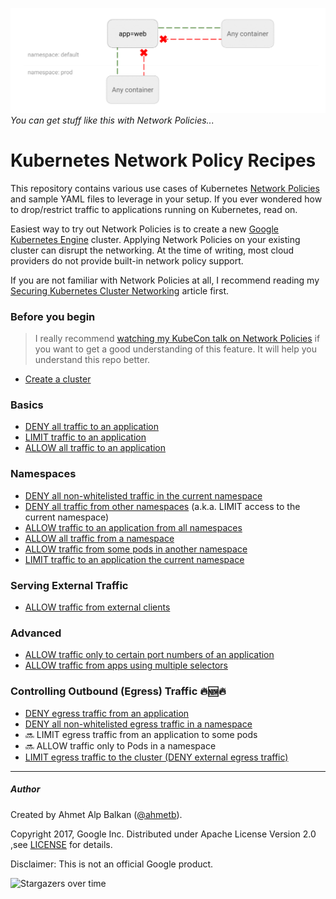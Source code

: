 ![You can get stuff like this](img/1.gif)
_You can get stuff like this with Network Policies..._

# Kubernetes Network Policy Recipes

This repository contains various use cases of Kubernetes
[Network Policies](https://kubernetes.io/docs/concepts/services-networking/network-policies/)
and sample YAML files to leverage in your setup. If you ever wondered
how to drop/restrict traffic to applications running on Kubernetes, read on.

Easiest way to try out Network Policies is to create a new [Google Kubernetes
Engine](https://cloud.google.com/kubernetes-engine) cluster. Applying Network
Policies on your existing cluster can disrupt the networking. At the time of
writing, most cloud providers do not provide built-in network policy support.

If you are not familiar with Network Policies at all, I recommend reading my
[Securing Kubernetes Cluster Networking](https://ahmet.im/blog/kubernetes-network-policy/)
article first.

### Before you begin

> I really recommend [watching my KubeCon talk on Network
Policies](https://www.youtube.com/watch?v=3gGpMmYeEO8) if you want to get a
good understanding of this feature. It will help you understand this repo
better.

- [Create a cluster](00-create-cluster.md)

### Basics

- [DENY all traffic to an application](01-deny-all-traffic-to-an-application.md)
- [LIMIT traffic to an application](02-limit-traffic-to-an-application.md)
- [ALLOW all traffic to an application](02a-allow-all-traffic-to-an-application.md)

### Namespaces

- [DENY all non-whitelisted traffic in the current namespace](03-deny-all-non-whitelisted-traffic-in-the-namespace.md)
- [DENY all traffic from other namespaces](04-deny-traffic-from-other-namespaces.md) (a.k.a. LIMIT access to the current namespace)
- [ALLOW traffic to an application from all namespaces](05-allow-traffic-from-all-namespaces.md)
- [ALLOW all traffic from a namespace](06-allow-traffic-from-a-namespace.md)
- [ALLOW traffic from some pods in another namespace](07-allow-traffic-from-some-pods-in-another-namespace.md)
- [LIMIT traffic to an application the current namespace](08-limit-traffic-to-an-application-to-current-namespace.md)

### Serving External Traffic

- [ALLOW traffic from external clients](08-allow-external-traffic.md)

### Advanced

- [ALLOW traffic only to certain port numbers of an application](09-allow-traffic-only-to-a-port-number.md)
- [ALLOW traffic from apps using multiple selectors](10-allowing-traffic-with-multiple-selectors.md)

### Controlling Outbound (Egress) Traffic 🔥🆕🔥

- [DENY egress traffic from an application](11-deny-egress-traffic-from-an-application.md)
- [DENY all non-whitelisted egress traffic in a namespace](12-deny-all-non-whitelisted-traffic-from-the-namespace.md)
- 🔜 LIMIT egress traffic from an application to some pods
- 🔜 ALLOW traffic only to Pods in a namespace
- [LIMIT egress traffic to the cluster (DENY external egress traffic)](14-deny-external-egress-traffic.md)

-----

##### Author

Created by Ahmet Alp Balkan ([@ahmetb](https://twitter.com/ahmetb)).

Copyright 2017, Google Inc. Distributed under Apache License Version 2.0 ,see [LICENSE](LICENSE) for details.

Disclaimer: This is not an official Google product.

![Stargazers over time](https://starcharts.herokuapp.com/ahmetb/kubernetes-networkpolicy-tutorial.svg)
